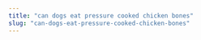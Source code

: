 ```yaml
---
title: "can dogs eat pressure cooked chicken bones"
slug: "can-dogs-eat-pressure-cooked-chicken-bones"
---
```


